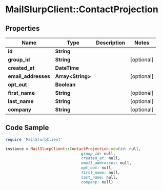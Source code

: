 # MailSlurpClient::ContactProjection

## Properties

Name | Type | Description | Notes
------------ | ------------- | ------------- | -------------
**id** | **String** |  | 
**group_id** | **String** |  | [optional] 
**created_at** | **DateTime** |  | 
**email_addresses** | **Array&lt;String&gt;** |  | [optional] 
**opt_out** | **Boolean** |  | 
**first_name** | **String** |  | [optional] 
**last_name** | **String** |  | [optional] 
**company** | **String** |  | [optional] 

## Code Sample

```ruby
require 'MailSlurpClient'

instance = MailSlurpClient::ContactProjection.new(id: null,
                                 group_id: null,
                                 created_at: null,
                                 email_addresses: null,
                                 opt_out: null,
                                 first_name: null,
                                 last_name: null,
                                 company: null)
```


